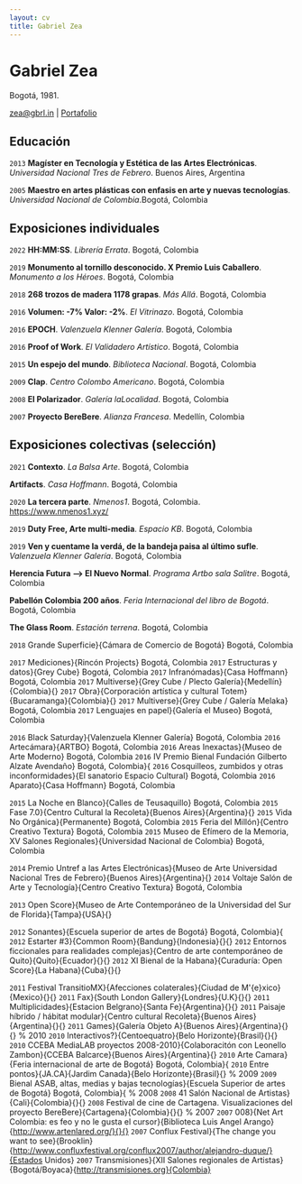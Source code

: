 ```yaml
---
layout: cv
title: Gabriel Zea
---
```

# Gabriel Zea
Bogotá, 1981.

<div id="webaddress">
<a href="zea@gbrl.in">zea@gbrl.in</a>
| <a href="https://gbrl.in">Portafolio</a>
</div>

## Educación
`2013`
__Magíster en Tecnología y Estética de las Artes Electrónicas__. _Universidad Nacional Tres de Febrero_. Buenos Aires, Argentina

`2005`
__Maestro en artes plásticas con enfasis en arte y nuevas tecnologías__. _Universidad Nacional de Colombia_.Bogotá, Colombia


## Exposiciones individuales
`2022`
__HH:MM:SS__. _Librería Errata_. Bogotá, Colombia

`2019`
__Monumento al tornillo desconocido. X Premio Luis Caballero__. _Monumento a los Héroes_. Bogotá, Colombia

`2018`
__268 trozos de madera 1178 grapas__. _Más Allá_. Bogotá, Colombia

`2016`
__Volumen: -7\% Valor: -2\%__. _El Vitrinazo_. Bogotá, Colombia

`2016`
__EPOCH__. _Valenzuela Klenner Galería_. Bogotá, Colombia

`2016`
__Proof of Work__. _El Validadero Artístico_. Bogotá, Colombia

`2015`
__Un espejo del mundo__. _Biblioteca Nacional_. Bogotá, Colombia

`2009`
__Clap__. _Centro Colombo Americano_. Bogotá, Colombia

`2008`
__El Polarizador__. _Galería laLocalidad_. Bogotá, Colombia

`2007`
__Proyecto BereBere__. _Alianza Francesa_. Medellín, Colombia

## Exposiciones colectivas (selección)


`2021`
__Contexto__. _La Balsa Arte_. Bogotá, Colombia

__Artifacts__. _Casa Hoffmann_. Bogotá, Colombia



`2020`
__La tercera parte__. _Nmenos1_. Bogotá, Colombia. https://www.nmenos1.xyz/


`2019`
__Duty Free, Arte multi-media__. _Espacio KB_. Bogotá, Colombia

`2019`
__Ven y cuentame la verdá, de la bandeja paisa al último sufle__. _Valenzuela Klenner Galería_.  Bogotá, Colombia

__Herencia Futura —> El Nuevo Normal__. _Programa Artbo sala Salitre_. Bogotá, Colombia

__Pabellón Colombia 200 años__. _Feria Internacional del libro de Bogotá_. Bogotá, Colombia

__The Glass Room__. _Estación terrena_. Bogotá, Colombia


`2018`
Grande Superficie}{Cámara de Comercio de Bogotá} Bogotá, Colombia


`2017`
Mediciones}{Rincón Projects} Bogotá, Colombia
`2017`
Estructuras y datos}{Grey Cube} Bogotá, Colombia
`2017`
Infranómadas}{Casa Hoffmann} Bogotá, Colombia
`2017`
Multiverse}{Grey Cube / Plecto Galería}{Medellín}{Colombia}{}
`2017`
Obra}{Corporación artística y cultural Totem}{Bucaramanga}{Colombia}{}
`2017`
Multiverse}{Grey Cube / Galería Melaka} Bogotá, Colombia
`2017`
Lenguajes en papel}{Galería el Museo} Bogotá, Colombia


`2016`
Black Saturday}{Valenzuela Klenner Galería} Bogotá, Colombia
`2016`
Artecámara}{ARTBO} Bogotá, Colombia
`2016`
Areas Inexactas}{Museo de Arte Moderno} Bogotá, Colombia
`2016`
IV Premio Bienal Fundación Gilberto Alzate Avendaño} Bogotá, Colombia}{
`2016`
Cosquilleos, zumbidos y otras inconformidades}{El sanatorio Espacio Cultural} Bogotá, Colombia
`2016`
Aparato}{Casa Hoffmann} Bogotá, Colombia


`2015`
La Noche en Blanco}{Calles de Teusaquillo} Bogotá, Colombia
`2015`
Fase 7.0}{Centro Cultural la Recoleta}{Buenos Aires}{Argentina}{}
`2015`
Vida No Orgánica}{Permanente} Bogotá, Colombia
`2015`
Feria del Millón}{Centro Creativo Textura} Bogotá, Colombia
`2015`
Museo de Efímero de la Memoria, XV Salones Regionales}{Universidad Nacional de Colombia} Bogotá, Colombia


`2014`
Premio Untref a las Artes Electrónicas}{Museo de Arte Universidad Nacional Tres de Febrero}{Buenos Aires}{Argentina}{}
`2014`
Voltaje Salón de Arte y Tecnología}{Centro Creativo Textura} Bogotá, Colombia


`2013`
Open Score}{Museo de Arte Contemporáneo de la Universidad del Sur de Florida}{Tampa}{USA}{}

`2012`
Sonantes}{Escuela superior de artes de Bogotá} Bogotá, Colombia}{
`2012`
Estarter \#3}{Common Room}{Bandung}{Indonesia}{}{}
`2012`
Entornos ficcionales para realidades complejas}{Centro de arte contemporáneo de Quito}{Quito}{Ecuador}{}{}
`2012`
XI Bienal de la Habana}{Curaduría: Open Score}{La Habana}{Cuba}{}{}

`2011`
Festival TransitioMX}{Afecciones colaterales}{Ciudad de M\'{e}xico}{Mexico}{}{}
`2011`
Fax}{South London Gallery}{Londres}{U.K}{}{}
`2011`
Multiplicidades}{Estacion Belgrano}{Santa Fe}{Argentina}{}{}
`2011`
Paisaje híbrido / hábitat modular}{Centro cultural Recoleta}{Buenos Aires}{Argentina}{}{}
`2011`
Games}{Galería Objeto A}{Buenos Aires}{Argentina}{}{}
% 2010
`2010`
Interactivos?}{Centoequatro}{Belo Horizonte}{Brasil}{}{}
`2010`
CCEBA MediaLAB proyectos 2008-2010}{Colaboracitón con Leonello Zambon}{CCEBA Balcarce}{Buenos Aires}{Argentina}{}
`2010`
Arte Camara}{Feria internacional de arte de Bogotá} Bogotá, Colombia}{
`2010`
Entre pontos}{JA.CA}{Jardim Canada}{Belo Horizonte}{Brasil}{}
% 2009
`2009`
Bienal ASAB, altas, medias y bajas tecnologías}{Escuela Superior de artes de Bogotá} Bogotá, Colombia}{
% 2008
`2008`
41 Salón Nacional de Artistas}{Cali}{Colombia}{}{}
`2008`
Festival de cine de Cartagena. Visualizaciones del proyecto BereBere}{Cartagena}{Colombia}{}{}
% 2007
`2007`
008}{Net Art Colombia: es feo y no le gusta el cursor}{Biblioteca Luis Angel Arango}{http://www.artenlared.org/}{}{}
`2007`
Conflux Festival}{The change you want to see}{Brooklin}{http://www.confluxfestival.org/conflux2007/author/alejandro-duque/}{Estados Unidos}
`2007`
Transmisiones}{XII Salones regionales de Artistas}{Bogotá/Boyaca}{http://transmisiones.org}{Colombia}



